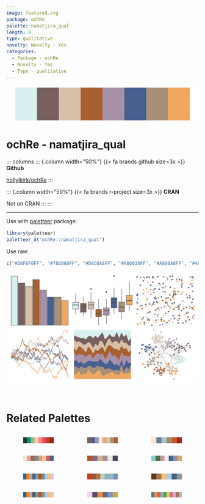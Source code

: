 ```yaml
---
image: featured.svg
package: ochRe
palette: namatjira_qual
length: 8
type: qualitative
novelty: Novelty - Yes
categories:
  - Package - ochRe
  - Novelty - Yes
  - Type - qualitative
---
```


![](featured.svg)

# ochRe - namatjira_qual 

::: columns
::: {.column width="50%"}
{{< fa brands github size=3x >}}
**Github**

[hollylkirk/ochRe](https://github.com/hollylkirk/ochRe)
:::

::: {.column width="50%"}
{{< fa brands r-project size=3x >}}
**CRAN**

Not on CRAN
:::
:::

<hr> 

Use with [paletteer](https://emilhvitfeldt.github.io/paletteer/) package:

```r
library(paletteer)
paletteer_d("ochRe::namatjira_qual")
```

Use raw:

```r
c("#D8F0F0FF", "#786060FF", "#D8C0A8FF", "#A86030FF", "#A890A8FF", "#486090FF", "#A89078FF", "#F0A860FF")
``` 

![](examples.png) 

<br>

# Related Palettes

<div class="list" style="display: grid; grid-template-columns: auto auto auto;"> <figure class="figure">
<a href="../../awtools/a_palette/"> <img src="../../awtools/a_palette/featured.svg" style="width: 100%;" class="figure-img"></a>
</figure> <figure class="figure">
<a href="../../ochRe/namatjira_div/"> <img src="../../ochRe/namatjira_div/featured.svg" style="width: 100%;" class="figure-img"></a>
</figure> <figure class="figure">
<a href="../../nationalparkcolors/ArcticGates/"> <img src="../../nationalparkcolors/ArcticGates/featured.svg" style="width: 100%;" class="figure-img"></a>
</figure> <figure class="figure">
<a href="../../tvthemes/Day/"> <img src="../../tvthemes/Day/featured.svg" style="width: 100%;" class="figure-img"></a>
</figure> <figure class="figure">
<a href="../../tayloRswift/taylor1989/"> <img src="../../tayloRswift/taylor1989/featured.svg" style="width: 100%;" class="figure-img"></a>
</figure> <figure class="figure">
<a href="../../nationalparkcolors/CraterLake/"> <img src="../../nationalparkcolors/CraterLake/featured.svg" style="width: 100%;" class="figure-img"></a>
</figure> <figure class="figure">
<a href="../../ggthemes/Color_Blind/"> <img src="../../ggthemes/Color_Blind/featured.svg" style="width: 100%;" class="figure-img"></a>
</figure> <figure class="figure">
<a href="../../ochRe/williams_pilbara/"> <img src="../../ochRe/williams_pilbara/featured.svg" style="width: 100%;" class="figure-img"></a>
</figure> <figure class="figure">
<a href="../../NatParksPalettes/KingsCanyon/"> <img src="../../NatParksPalettes/KingsCanyon/featured.svg" style="width: 100%;" class="figure-img"></a>
</figure> <figure class="figure">
<a href="../../ggthemes/Classic_Color_Blind/"> <img src="../../ggthemes/Classic_Color_Blind/featured.svg" style="width: 100%;" class="figure-img"></a>
</figure> <figure class="figure">
<a href="../../nationalparkcolors/ChannelIslands/"> <img src="../../nationalparkcolors/ChannelIslands/featured.svg" style="width: 100%;" class="figure-img"></a>
</figure> <figure class="figure">
<a href="../../ggthemes/Tableau_10/"> <img src="../../ggthemes/Tableau_10/featured.svg" style="width: 100%;" class="figure-img"></a>
</figure> 
</div>
